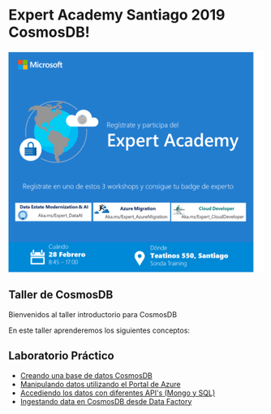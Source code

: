 # Expert Academy Santiago 2019 CosmosDB!

 <img width='' src='images/banner.png'/> 

## Taller de CosmosDB

Bienvenidos al taller introductorio para CosmosDB

En este taller aprenderemos los siguientes conceptos:
     
## Laboratorio Práctico
*   [Creando una base de datos CosmosDB](https://feranto.github.io/azureDemos/Database/CosmosDB/ExpertAcademyLabJan19/labs/lab_01/README.md)
*   [Manipulando datos utilizando el Portal de Azure](https://feranto.github.io/azureDemos/Database/CosmosDB/ExpertAcademyLabJan19/labs/lab_02/README.md)
*   [Accediendo los datos con diferentes API's (Mongo y SQL)](https://feranto.github.io/azureDemos/Database/CosmosDB/ExpertAcademyLabJan19/labs/lab_03/README.md)
*   [Ingestando data en CosmosDB desde Data Factory](https://feranto.github.io/azureDemos/Database/CosmosDB/ExpertAcademyLabJan19/labs/lab_04/README.md)